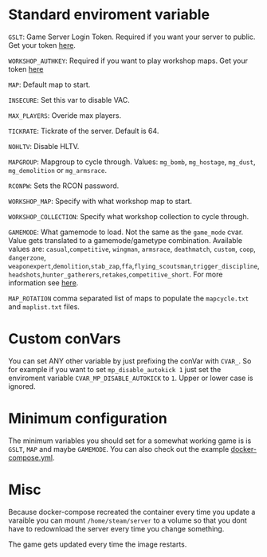 # Standard enviroment variable

`GSLT`: Game Server Login Token. Required if you want your server to public. Get your token [here](https://steamcommunity.com/dev/managegameservers).

`WORKSHOP_AUTHKEY`: Required if you want to play workshop maps. Get your token [here](https://steamcommunity.com/dev/apikey)

`MAP`: Default map to start.

`INSECURE`: Set this var to disable VAC.

`MAX_PLAYERS`: Overide max players.

`TICKRATE`: Tickrate of the server. Default is 64.

`NOHLTV`: Disable HLTV.

`MAPGROUP`: Mapgroup to cycle through. Values: `mg_bomb`, `mg_hostage`, `mg_dust`, `mg_demolition` or `mg_armsrace`.

`RCONPW`: Sets the RCON password.

`WORKSHOP_MAP`: Specify with what workshop map to start.

`WORKSHOP_COLLECTION`: Specify what workshop collection to cycle through.

`GAMEMODE`: What gamemode to load. Not the same as the `game_mode` cvar. Value gets translated to a gamemode/gametype combination. Available values are: `casual`,`competitive`, `wingman`, `armsrace`, `deathmatch`, `custom`, `coop`, `dangerzone`, `weaponexpert`,`demolition`,`stab_zap`,`ffa`,`flying_scoutsman`,`trigger_discipline`,`headshots`,`hunter_gatherers`,`retakes`,`competitive_short`. For more information see [here](https://developer.valvesoftware.com/wiki/CS:GO_Game_Mode_Commands). 

`MAP_ROTATION` comma separated list of maps to populate the `mapcycle.txt` and `maplist.txt` files.

# Custom conVars

You can set ANY other variable by just prefixing the conVar with `CVAR_`. So for example if you want to set `mp_disable_autokick 1` just set the enviroment variable `CVAR_MP_DISABLE_AUTOKICK` to `1`. Upper or lower case is ignored.

# Minimum configuration

The minimum variables you should set for a somewhat working game is is `GSLT`, `MAP` and maybe `GAMEMODE`. You can also check out the example [docker-compose.yml](docker-compose.yml).

# Misc 

Because docker-compose recreated the container every time you update a varaible you can mount `/home/steam/server` to a volume so that you dont have to redownload the server every time you change something. 

The game gets updated every time the image restarts.
